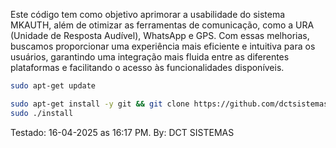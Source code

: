 Este código tem como objetivo aprimorar a usabilidade do sistema MKAUTH, além de otimizar as ferramentas de comunicação, como a URA (Unidade de Resposta Audível), WhatsApp e GPS. Com essas melhorias, buscamos proporcionar uma experiência mais eficiente e intuitiva para os usuários, garantindo uma integração mais fluida entre as diferentes plataformas e facilitando o acesso às funcionalidades disponíveis.

```bash
sudo apt-get update

sudo apt-get install -y git && git clone https://github.com/dctsistemas/DCT-TO-MKAUTH.git && sudo chmod -R 777 DCT-TO-MKAUTH && cd DCT-TO-MKAUTH
sudo ./install

```

Testado: 16-04-2025 as 16:17 PM. By: DCT SISTEMAS 

